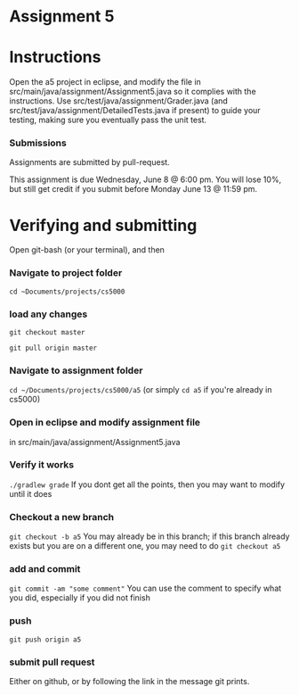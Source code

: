 Assignment 5
===



# Instructions

Open the a5 project in eclipse, and modify the file in src/main/java/assignment/Assignment5.java so it complies with the instructions. Use src/test/java/assignment/Grader.java (and src/test/java/assignment/DetailedTests.java if present) to guide your testing, making sure you eventually pass the unit test.

### Submissions
Assignments are submitted by pull-request.

This assignment is due Wednesday, June 8 @ 6:00 pm. You will lose 10%, but still get credit if you submit before Monday June 13 @ 11:59 pm.

# Verifying and submitting
Open git-bash (or your terminal), and then

### Navigate to project folder
```cd ~Documents/projects/cs5000```

### load any changes
```git checkout master```

```git pull origin master```

### Navigate to assignment folder
```cd ~/Documents/projects/cs5000/a5```   (or simply ```cd a5``` if you're already in cs5000)

### Open in eclipse and modify assignment file
in src/main/java/assignment/Assignment5.java

### Verify it works
```./gradlew grade```
If you dont get all the points, then you may want to modify until it does


### Checkout a new branch
```git checkout -b a5``` 
You may already be in this branch; if this branch already exists but you are on a different one, you may need to do ```git checkout a5```

### add and commit
```git commit -am "some comment"```
You can use the comment to specify what you did, especially if you did not finish

### push
```git push origin a5```

### submit pull request
Either on github, or by following the link in the message git prints.

